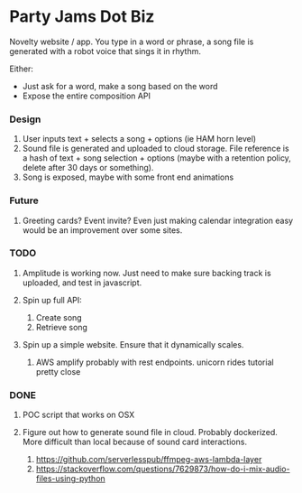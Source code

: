 # Party Jams Dot Biz

Novelty website / app. You type in a word or phrase, a song file is generated with a robot voice that sings it in rhythm.

Either:
- Just ask for a word, make a song based on the word
- Expose the entire composition API


### Design

1. User inputs text + selects a song + options (ie HAM horn level)
1. Sound file is generated and uploaded to cloud storage. File reference is a hash of text + song selection + options (maybe with a retention policy, delete after 30 days or something).
1. Song is exposed, maybe with some front end animations


### Future

1. Greeting cards? Event invite? Even just making calendar integration easy would be an improvement over some sites.

### TODO

1. Amplitude is working now. Just need to make sure backing track is uploaded, and test in javascript.


1. Spin up full API:
	1. Create song
	1. Retrieve song

1. Spin up a simple website. Ensure that it dynamically scales.
	1. AWS amplify probably with rest endpoints. unicorn rides tutorial pretty close

### DONE
1. POC script that works on OSX

1. Figure out how to generate sound file in cloud. Probably dockerized. More difficult than local because of sound card interactions.
	1. https://github.com/serverlesspub/ffmpeg-aws-lambda-layer
	1. https://stackoverflow.com/questions/7629873/how-do-i-mix-audio-files-using-python

